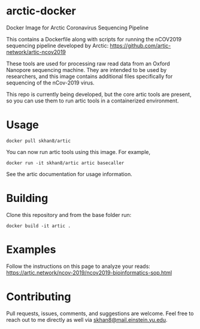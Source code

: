 # arctic-docker
Docker Image for Arctic Coronavirus Sequencing Pipeline

This contains a Dockerfile along with scripts for running the nCOV2019
sequencing pipeline developed by Arctic:
https://github.com/artic-network/artic-ncov2019

These tools are used for processing raw read data from an Oxford Nanopore
sequencing machine. They are intended to be used by researchers, and this image
contains additional files specifically for sequencing of the nCov-2019 virus.

This repo is currently being developed, but the core artic tools are present, so
you can use them to run artic tools in a containerized environment.

# Usage

    docker pull skhan8/artic

You can now run artic tools using this image. For example,

    docker run -it skhan8/artic artic basecaller

See the artic documentation for usage information.

# Building

Clone this repository and from the base folder run:

    docker build -it artic . 


# Examples

Follow the instructions on this page to analyze your reads:
https://artic.network/ncov-2019/ncov2019-bioinformatics-sop.html

# Contributing

Pull requests, issues, comments, and suggestions are welcome. Feel free to reach
out to me directly as well via skhan8@mail.einstein.yu.edu.